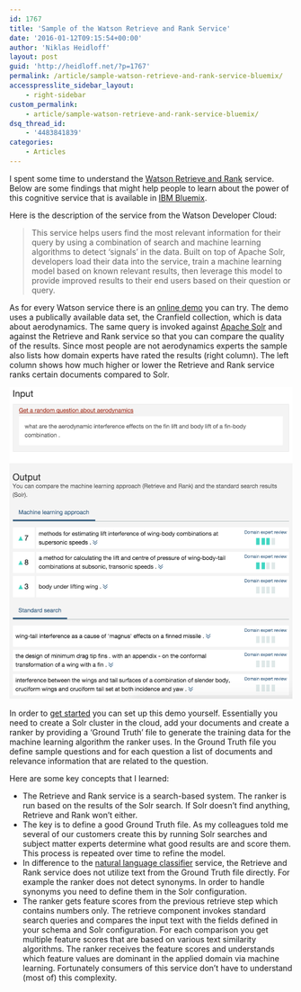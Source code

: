 ```yaml
---
id: 1767
title: 'Sample of the Watson Retrieve and Rank Service'
date: '2016-01-12T09:15:54+00:00'
author: 'Niklas Heidloff'
layout: post
guid: 'http://heidloff.net/?p=1767'
permalink: /article/sample-watson-retrieve-and-rank-service-bluemix/
accesspresslite_sidebar_layout:
    - right-sidebar
custom_permalink:
    - article/sample-watson-retrieve-and-rank-service-bluemix/
dsq_thread_id:
    - '4483841839'
categories:
    - Articles
---
```


I spent some time to understand the [Watson Retrieve and Rank](http://www.ibm.com/smarterplanet/us/en/ibmwatson/developercloud/retrieve-rank.html) service. Below are some findings that might help people to learn about the power of this cognitive service that is available in [IBM Bluemix](https://bluemix.net).

Here is the description of the service from the Watson Developer Cloud:

> This service helps users find the most relevant information for their query by using a combination of search and machine learning algorithms to detect ‘signals’ in the data. Built on top of Apache Solr, developers load their data into the service, train a machine learning model based on known relevant results, then leverage this model to provide improved results to their end users based on their question or query.

As for every Watson service there is an [online demo](http://retrieve-and-rank-demo.mybluemix.net/rnr-demo/dist/#/) you can try. The demo uses a publically available data set, the Cranfield collection, which is data about aerodynamics. The same query is invoked against [Apache Solr](http://lucene.apache.org/solr/) and against the Retrieve and Rank service so that you can compare the quality of the results. Since most people are not aerodynamics experts the sample also lists how domain experts have rated the results (right column). The left column shows how much higher or lower the Retrieve and Rank service ranks certain documents compared to Solr.

![image](/assets/img/2016/01/retrieveandrank.png)

In order to [get started](http://www.ibm.com/smarterplanet/us/en/ibmwatson/developercloud/doc/retrieve-rank/get_start.shtml) you can set up this demo yourself. Essentially you need to create a Solr cluster in the cloud, add your documents and create a ranker by providing a ‘Ground Truth’ file to generate the training data for the machine learning algorithm the ranker uses. In the Ground Truth file you define sample questions and for each question a list of documents and relevance information that are related to the question.

Here are some key concepts that I learned:

- The Retrieve and Rank service is a search-based system. The ranker is run based on the results of the Solr search. If Solr doesn’t find anything, Retrieve and Rank won’t either.
- The key is to define a good Ground Truth file. As my colleagues told me several of our customers create this by running Solr searches and subject matter experts determine what good results are and score them. This process is repeated over time to refine the model.
- In difference to the [natural language classifier](http://heidloff.net/article/Classify-Natural-Language-with-ibm-Watson) service, the Retrieve and Rank service does not utilize text from the Ground Truth file directly. For example the ranker does not detect synonyms. In order to handle synonyms you need to define them in the Solr configuration.
- The ranker gets feature scores from the previous retrieve step which contains numbers only. The retrieve component invokes standard search queries and compares the input text with the fields defined in your schema and Solr configuration. For each comparison you get multiple feature scores that are based on various text similarity algorithms. The ranker receives the feature scores and understands which feature values are dominant in the applied domain via machine learning. Fortunately consumers of this service don’t have to understand (most of) this complexity.